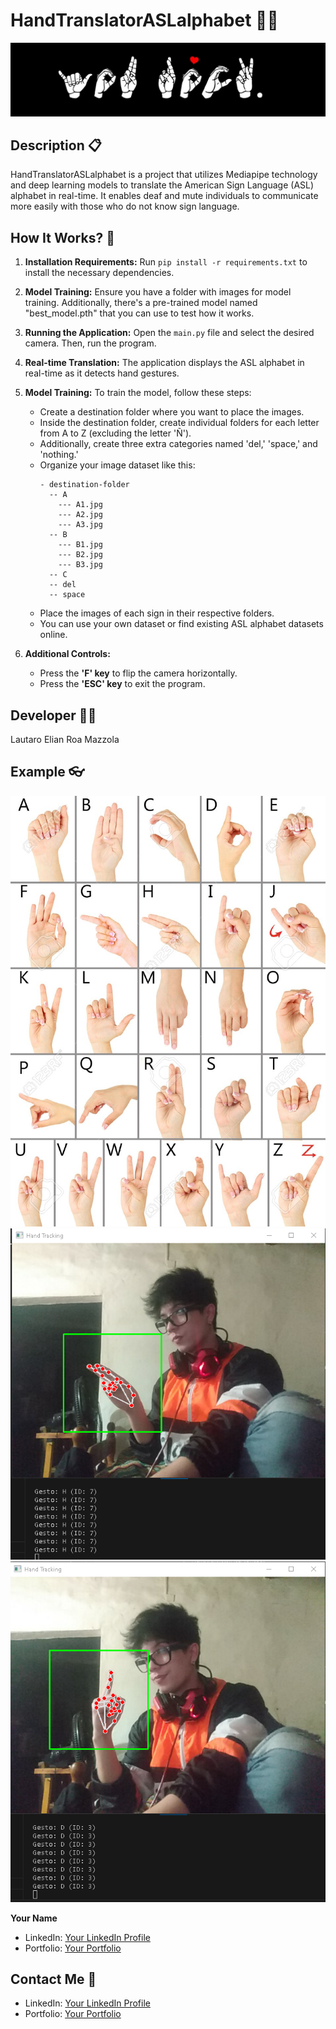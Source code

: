 # HandTranslatorASLalphabet 🤚🌐

![HandTranslator Logo](banner.jpg)

## Description 📋

HandTranslatorASLalphabet is a project that utilizes Mediapipe technology and deep learning models to translate the American Sign Language (ASL) alphabet in real-time. It enables deaf and mute individuals to communicate more easily with those who do not know sign language.

## How It Works? 🚀


1. **Installation Requirements:** Run `pip install -r requirements.txt` to install the necessary dependencies.

2. **Model Training:** Ensure you have a folder with images for model training. Additionally, there's a pre-trained model named "best_model.pth" that you can use to test how it works.

3. **Running the Application:** Open the `main.py` file and select the desired camera. Then, run the program.

4. **Real-time Translation:** The application displays the ASL alphabet in real-time as it detects hand gestures.

5. **Model Training:** To train the model, follow these steps:
   - Create a destination folder where you want to place the images.
   - Inside the destination folder, create individual folders for each letter from A to Z (excluding the letter 'Ñ').
   - Additionally, create three extra categories named 'del,' 'space,' and 'nothing.'
   - Organize your image dataset like this:
     ```
     - destination-folder
       -- A
         --- A1.jpg
         --- A2.jpg
         --- A3.jpg
       -- B
         --- B1.jpg
         --- B2.jpg
         --- B3.jpg
       -- C
       -- del
       -- space
     ```
   - Place the images of each sign in their respective folders.
   - You can use your own dataset or find existing ASL alphabet datasets online.

6. **Additional Controls:**
   - Press the **'F' key** to flip the camera horizontally.
   - Press the **'ESC' key** to exit the program.

## Developer 👨‍💻

Lautaro Elian Roa Mazzola

## Example 👓
![HandTranslator test](test.jpg)
![Screenshot 1](Screenshot1.png)
![Screenshot 2](Screenshot2.png)

**Your Name**
- LinkedIn: [Your LinkedIn Profile](your_linkedin_url)
- Portfolio: [Your Portfolio](your_portfolio_url)

## Contact Me 📧

- LinkedIn: [Your LinkedIn Profile](your_linkedin_url)
- Portfolio: [Your Portfolio](your_portfolio_url)
